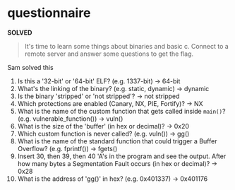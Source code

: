 # questionnaire

**SOLVED**

> It's time to learn some things about binaries and basic c. 
> Connect to a remote server and answer some questions to get the flag.

Sam solved this

1. Is this a '32-bit' or '64-bit' ELF? (e.g. 1337-bit) -> 64-bit
2. What's the linking of the binary? (e.g. static, dynamic) -> dynamic
3. Is the binary 'stripped' or 'not stripped'? -> not stripped
4. Which protections are enabled (Canary, NX, PIE, Fortify)? -> NX
5. What is the name of the custom function that gets called inside `main()`? (e.g. vulnerable_function()) -> vuln()
6. What is the size of the 'buffer' (in hex or decimal)? -> 0x20
7. Which custom function is never called? (e.g. vuln()) -> gg()
8. What is the name of the standard function that could trigger a Buffer Overflow? (e.g. fprintf()) -> fgets()
9. Insert 30, then 39, then 40 'A's in the program and see the output.
   After how many bytes a Segmentation Fault occurs (in hex or decimal)? -> 0x28
10. What is the address of 'gg()' in hex? (e.g. 0x401337) -> 0x401176
